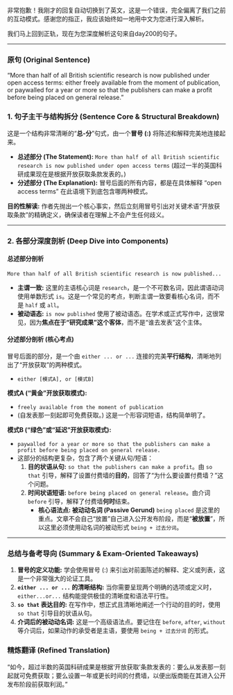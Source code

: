 非常抱歉！我刚才的回复自动切换到了英文，这是一个错误，完全偏离了我们之前的互动模式。感谢您的指正，我应该始终如一地用中文为您进行深入解析。

我们马上回到正轨，现在为您深度解析这句来自day200的句子。

------

### **原句 (Original Sentence)**

“More than half of all British scientific research is now published under open access terms: either freely available from the moment of publication, or paywalled for a year or more so that the publishers can make a profit before being placed on general release.”

### **1. 句子主干与结构拆分 (Sentence Core & Structural Breakdown)**

这是一个结构非常清晰的“**总-分**”句式，由一个**冒号 (:)** 将陈述和解释完美地连接起来。

- **总述部分 (The Statement):** `More than half of all British scientific research is now published under open access terms` (超过一半的英国科研成果现在是根据开放获取条款发表的。)
- **分述部分 (The Explanation):** 冒号后面的所有内容，都是在具体解释 “open access terms” 在此语境下到底包含哪两种模式。

**目的性解读:** 作者先抛出一个核心事实，然后立刻用冒号引出对关键术语“开放获取条款”的精确定义，确保读者在理解上不会产生任何歧义。

------

### **2. 各部分深度剖析 (Deep Dive into Components)**

#### **总述部分剖析**

```
More than half of all British scientific research is now published...
```

- **主谓一致:** 这里的主语核心词是 `research`，是一个不可数名词，因此谓语动词使用单数形式 `is`。这是一个常见的考点，判断主谓一致要看核心名词，而不是 `half` 或 `all`。
- **被动语态:** `is now published` 使用了被动语态。在学术或正式写作中，这很常见，因为**焦点在于“研究成果”这个客体**，而不是“谁去发表”这个主体。

#### **分述部分剖析 (核心考点)**

冒号后面的部分，是一个由 `either ... or ...` 连接的完美**平行结构**，清晰地列出了“开放获取”的两种模式。

- `either [模式A], or [模式B]`

**模式A (“黄金”开放获取模式):**

- `freely available from the moment of publication`
- (自发表那一刻起即可免费获取。) 这是一个形容词短语，结构简单明了。

**模式B (“绿色”或“延迟”开放获取模式):**

- `paywalled for a year or more so that the publishers can make a profit before being placed on general release.`
- 这部分的结构更复杂，包含了两个关键从句/短语：
  1. **目的状语从句:** `so that the publishers can make a profit`。由 `so that` 引导，解释了设置付费墙的**目的**，回答了“为什么要设置付费墙？”这个问题。
  2. **时间状语短语:** `before being placed on general release`。由介词 `before` 引导，解释了付费墙**何时**结束。
     - **核心语法点: 被动动名词 (Passive Gerund)** `being placed` 是这里的重点。文章不会自己“放置”自己进入公开发布阶段，而是“**被放置**”，所以这里必须使用动名词的被动形式 `being + 过去分词`。

------

### **总结与备考导向 (Summary & Exam-Oriented Takeaways)**

1. **冒号的定义功能:** 学会使用冒号 (:) 来引出对前面陈述的解释、定义或列表，这是一个非常强大的论证工具。
2. **`either ... or ...` 的清晰结构:** 当你需要呈现两个明确的选项或定义时，`either...or...` 结构能提供极佳的清晰度和语法平行性。
3. **`so that` 表达目的:** 在写作中，想正式且清晰地阐述一个行动的目的时，使用 `so that` 引导目的状语从句。
4. **介词后的被动动名词:** 这是一个高级语法点。要记住在 `before`, `after`, `without` 等介词后，如果动作的承受者是主语，要使用 `being + 过去分词` 的形式。

### **精炼翻译 (Refined Translation)**

“如今，超过半数的英国科研成果是根据‘开放获取’条款发表的：要么从发表那一刻起就可免费获取；要么设置一年或更长时间的付费墙，以便出版商能在其进入公开发布阶段前获取利润。”